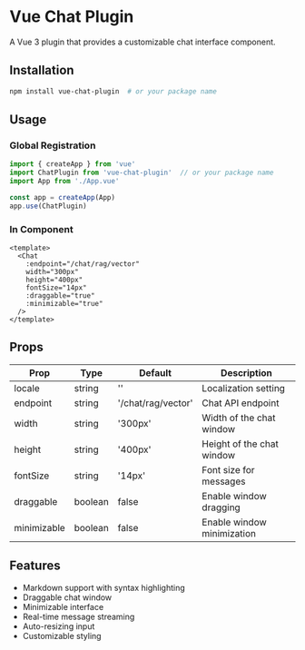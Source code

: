 # Vue Chat Plugin

A Vue 3 plugin that provides a customizable chat interface component.

## Installation

```bash
npm install vue-chat-plugin  # or your package name
```

## Usage

### Global Registration

```js
import { createApp } from 'vue'
import ChatPlugin from 'vue-chat-plugin'  // or your package name
import App from './App.vue'

const app = createApp(App)
app.use(ChatPlugin)
```

### In Component

```vue
<template>
  <Chat
    :endpoint="/chat/rag/vector"
    width="300px"
    height="400px"
    fontSize="14px"
    :draggable="true"
    :minimizable="true"
  />
</template>
```

## Props

| Prop | Type | Default | Description |
|------|------|---------|-------------|
| locale | string | '' | Localization setting |
| endpoint | string | '/chat/rag/vector' | Chat API endpoint |
| width | string | '300px' | Width of the chat window |
| height | string | '400px' | Height of the chat window |
| fontSize | string | '14px' | Font size for messages |
| draggable | boolean | false | Enable window dragging |
| minimizable | boolean | false | Enable window minimization |

## Features

- Markdown support with syntax highlighting
- Draggable chat window
- Minimizable interface
- Real-time message streaming
- Auto-resizing input
- Customizable styling
